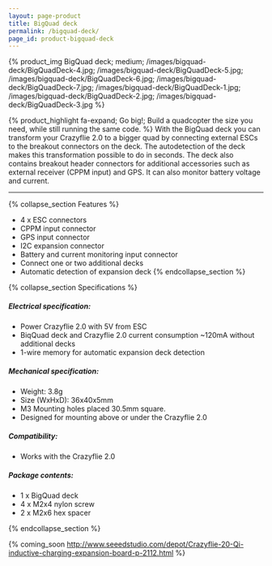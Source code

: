```yaml
---
layout: page-product
title: BigQuad deck
permalink: /bigquad-deck/
page_id: product-bigquad-deck
---
```


{% product_img BigQuad deck; medium;
/images/bigquad-deck/BigQuadDeck-4.jpg;
/images/bigquad-deck/BigQuadDeck-5.jpg;
/images/bigquad-deck/BigQuadDeck-6.jpg;
/images/bigquad-deck/BigQuadDeck-7.jpg;
/images/bigquad-deck/BigQuadDeck-1.jpg;
/images/bigquad-deck/BigQuadDeck-2.jpg;
/images/bigquad-deck/BigQuadDeck-3.jpg
%}
     
{% product_highlight 
fa-expand;
Go big!;
Build a quadcopter the size you need, while still running the same code.
%}
With the BigQuad deck you can transform your Crazyflie 2.0 to a bigger quad by connecting external ESCs to the breakout connectors on the deck. The autodetection of the deck makes this transformation possible to do in seconds. The deck also contains breakout header connectors for additional accessories such as external receiver (CPPM input) and GPS. It can also monitor battery voltage and current.

---

{% collapse_section Features %}
* 4 x ESC connectors
* CPPM input connector
* GPS input connector
* I2C expansion connector
* Battery and current monitoring input connector
* Connect one or two additional decks
* Automatic detection of expansion deck
{% endcollapse_section %}

{% collapse_section Specifications %}
##### Electrical specification:

* Power Crazyflie 2.0 with 5V from ESC
* BiqQuad deck and Crazyflie 2.0 current consumption ~120mA without additional decks
* 1-wire memory for automatic expansion deck detection

##### Mechanical specification:

* Weight: 3.8g
* Size (WxHxD): 36x40x5mm
* M3 Mounting holes placed 30.5mm square.
* Designed for mounting above or under the Crazyflie 2.0

##### Compatibility:

* Works with the Crazyflie 2.0

##### Package contents:

* 1 x BigQuad deck
* 4 x M2x4 nylon screw
* 2 x M2x6 hex spacer

{% endcollapse_section %}

{% coming_soon http://www.seeedstudio.com/depot/Crazyflie-20-Qi-inductive-charging-expansion-board-p-2112.html %}
